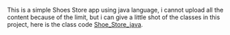 This is a simple Shoes Store app using java language, i cannot upload all the content because of the limit, but i can give a little shot of the classes in this project, here is the class code [Shoe_Store_java](https://github.com/csedestroyer/Shoes_Store_java/tree/main).


